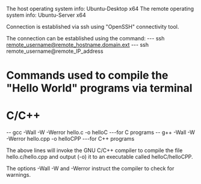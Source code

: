 The host operating system info: Ubuntu-Desktop x64
The remote operating system info: Ubuntu-Server x64

Connection is established via ssh using "OpenSSH" connectivity tool.

The connection can be established using the command:
--- ssh remote_username@remote_hostname.domain.ext
--- ssh remote_username@remote_IP_address

Commands used to compile the "Hello World" programs via terminal
=============
C/C++
====
-- gcc -Wall -W -Werror hello.c -o helloC ---for C programs
-- g++ -Wall -W -Werror hello.cpp -o helloCPP ---for C++ programs

The above lines will invoke the GNU C/C++ compiler to compile the file hello.c/hello.cpp and output (-o) it to an executable called helloC/helloCPP.

The options -Wall -W and -Werror instruct the compiler to check for warnings. 

